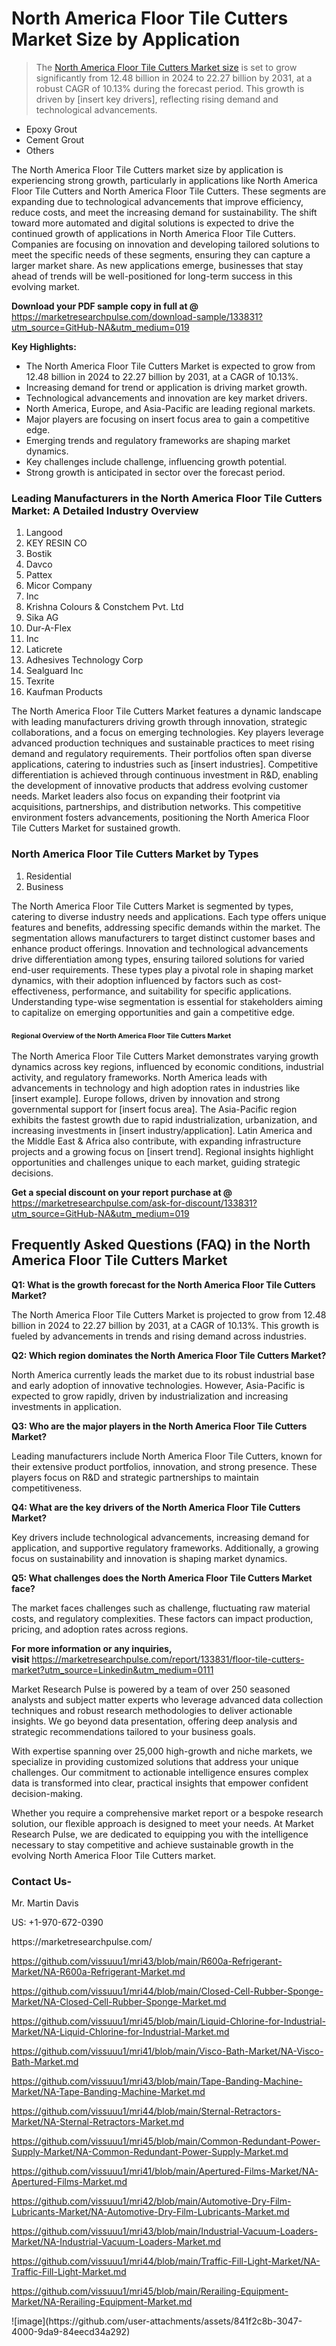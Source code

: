 <h1>North America Floor Tile Cutters Market&nbsp;Size by Application</h1><blockquote><p>The <a href="https://marketresearchpulse.com/download-sample/133831?utm_source=GitHub-NA&amp;utm_medium=019">North America Floor Tile Cutters Market size</a> is set to grow significantly from 12.48 billion in 2024 to 22.27 billion by 2031, at a robust CAGR of 10.13% during the forecast period. This growth is driven by [insert key drivers], reflecting rising demand and technological advancements.</p></blockquote><ul><li>Epoxy Grout<li> Cement Grout<li> Others</li></ul><p>The North America Floor Tile Cutters market size by application is experiencing strong growth, particularly in applications like North America Floor Tile Cutters and North America Floor Tile Cutters. These segments are expanding due to technological advancements that improve efficiency, reduce costs, and meet the increasing demand for sustainability. The shift toward more automated and digital solutions is expected to drive the continued growth of applications in North America Floor Tile Cutters. Companies are focusing on innovation and developing tailored solutions to meet the specific needs of these segments, ensuring they can capture a larger market share. As new applications emerge, businesses that stay ahead of trends will be well-positioned for long-term success in this evolving market.</p><p><strong>Download your PDF sample copy in full at @ </strong><a href="https://marketresearchpulse.com/download-sample/133831?utm_source=GitHub-NA&amp;utm_medium=019">https://marketresearchpulse.com/download-sample/133831?utm_source=GitHub-NA&amp;utm_medium=019</a></p><p><strong>Key Highlights: </strong></p><ul><li>The North America Floor Tile Cutters Market is expected to grow from 12.48 billion in 2024 to 22.27 billion by 2031, at a CAGR of 10.13%.</li><li>Increasing demand for trend or application is driving market growth.</li><li>Technological advancements and innovation are key market drivers.</li><li>North America, Europe, and Asia-Pacific are leading regional markets.</li><li>Major players are focusing on insert focus area to gain a competitive edge.</li><li>Emerging trends and regulatory frameworks are shaping market dynamics.</li><li>Key challenges include challenge, influencing growth potential.</li><li>Strong growth is anticipated in sector over the forecast period.</li></ul><h3>Leading Manufacturers in the North America Floor Tile Cutters Market: A Detailed Industry Overview</h3><ol><li>Langood</li><li>KEY RESIN CO</li><li>Bostik</li><li>Davco</li><li>Pattex</li><li>Micor Company</li><li>Inc</li><li>Krishna Colours & Constchem Pvt. Ltd</li><li>Sika AG</li><li>Dur-A-Flex</li><li>Inc</li><li>Laticrete</li><li>Adhesives Technology Corp</li><li>Sealguard Inc</li><li>Texrite</li><li>Kaufman Products</li></ol><div class="flex max-w-full flex-col flex-grow"><div class="min-h-8 text-message flex w-full flex-col items-end gap-2 whitespace-normal break-words [.text-message+&amp;]:mt-5" dir="auto" data-message-author-role="assistant" data-message-id="fd8432e4-4910-450d-b182-61b7bfb0a01f" data-message-model-slug="gpt-4o"><div class="flex w-full flex-col gap-1 empty:hidden first:pt-[3px]"><div class="markdown prose w-full break-words dark:prose-invert light"><p>The North America Floor Tile Cutters Market features a dynamic landscape with leading manufacturers driving growth through innovation, strategic collaborations, and a focus on emerging technologies. Key players leverage advanced production techniques and sustainable practices to meet rising demand and regulatory requirements. Their portfolios often span diverse applications, catering to industries such as [insert industries]. Competitive differentiation is achieved through continuous investment in R&amp;D, enabling the development of innovative products that address evolving customer needs. Market leaders also focus on expanding their footprint via acquisitions, partnerships, and distribution networks. This competitive environment fosters advancements, positioning the North America Floor Tile Cutters Market for sustained growth.</p></div></div></div></div><h3>North America Floor Tile Cutters Market by Types</h3><ol><li>Residential<li> Business</li></ol><div class="flex max-w-full flex-col flex-grow"><div class="min-h-8 text-message flex w-full flex-col items-end gap-2 whitespace-normal break-words [.text-message+&amp;]:mt-5" dir="auto" data-message-author-role="assistant" data-message-id="084470be-0bb7-4664-bddf-5156b4f41249" data-message-model-slug="gpt-4o-mini"><div class="flex w-full flex-col gap-1 empty:hidden first:pt-[3px]"><div class="markdown prose w-full break-words dark:prose-invert light"><p>The North America Floor Tile Cutters Market is segmented by types, catering to diverse industry needs and applications. Each type offers unique features and benefits, addressing specific demands within the market. The segmentation allows manufacturers to target distinct customer bases and enhance product offerings. Innovation and technological advancements drive differentiation among types, ensuring tailored solutions for varied end-user requirements. These types play a pivotal role in shaping market dynamics, with their adoption influenced by factors such as cost-effectiveness, performance, and suitability for specific applications. Understanding type-wise segmentation is essential for stakeholders aiming to capitalize on emerging opportunities and gain a competitive edge.</p></div></div></div></div><h3><span style="font-size: 11px;">Regional Overview of the North America Floor Tile Cutters Market</span></h3><div class="flex max-w-full flex-col flex-grow"><div class="min-h-8 text-message flex w-full flex-col items-end gap-2 whitespace-normal break-words [.text-message+&amp;]:mt-5" dir="auto" data-message-author-role="assistant" data-message-id="e9038762-ce64-4e30-91c9-9bd413514231" data-message-model-slug="gpt-4o-mini"><div class="flex w-full flex-col gap-1 empty:hidden first:pt-[3px]"><div class="markdown prose w-full break-words dark:prose-invert light"><p>The North America Floor Tile Cutters Market demonstrates varying growth dynamics across key regions, influenced by economic conditions, industrial activity, and regulatory frameworks. North America leads with advancements in technology and high adoption rates in industries like [insert example]. Europe follows, driven by innovation and strong governmental support for [insert focus area]. The Asia-Pacific region exhibits the fastest growth due to rapid industrialization, urbanization, and increasing investments in [insert industry/application]. Latin America and the Middle East &amp; Africa also contribute, with expanding infrastructure projects and a growing focus on [insert trend]. Regional insights highlight opportunities and challenges unique to each market, guiding strategic decisions.</p></div></div></div></div><p><strong>Get a special discount on your report purchase at @ </strong><a href="https://marketresearchpulse.com/ask-for-discount/133831?utm_source=GitHub-NA&amp;utm_medium=019">https://marketresearchpulse.com/ask-for-discount/133831?utm_source=GitHub-NA&amp;utm_medium=019</a></p><h2>Frequently Asked Questions (FAQ) in the North America Floor Tile Cutters Market</h2><p><strong>Q1: What is the growth forecast for the North America Floor Tile Cutters Market?</strong></p><p>The North America Floor Tile Cutters Market is projected to grow from 12.48 billion in 2024 to 22.27 billion by 2031, at a CAGR of 10.13%. This growth is fueled by advancements in trends and rising demand across industries.</p><p><strong>Q2: Which region dominates the North America Floor Tile Cutters Market?</strong></p><p>North America currently leads the market due to its robust industrial base and early adoption of innovative technologies. However, Asia-Pacific is expected to grow rapidly, driven by industrialization and increasing investments in application.</p><p><strong>Q3: Who are the major players in the North America Floor Tile Cutters Market?</strong></p><p>Leading manufacturers include North America Floor Tile Cutters, known for their extensive product portfolios, innovation, and strong presence. These players focus on R&amp;D and strategic partnerships to maintain competitiveness.</p><p><strong>Q4: What are the key drivers of the North America Floor Tile Cutters Market?</strong></p><p>Key drivers include technological advancements, increasing demand for application, and supportive regulatory frameworks. Additionally, a growing focus on sustainability and innovation is shaping market dynamics.</p><p><strong>Q5: What challenges does the North America Floor Tile Cutters Market face?</strong></p><p>The market faces challenges such as challenge, fluctuating raw material costs, and regulatory complexities. These factors can impact production, pricing, and adoption rates across regions.</p><p><strong>For more information or any inquiries, visit&nbsp;</strong><a href="https://marketresearchpulse.com/report/133831/floor-tile-cutters-market?utm_source=Linkedin&utm_medium=0111">https://marketresearchpulse.com/report/133831/floor-tile-cutters-market?utm_source=Linkedin&utm_medium=0111</a></p><p>Market Research Pulse is powered by a team of over 250 seasoned analysts and subject matter experts who leverage advanced data collection techniques and robust research methodologies to deliver actionable insights. We go beyond data presentation, offering deep analysis and strategic recommendations tailored to your business goals.</p><p>With expertise spanning over 25,000 high-growth and niche markets, we specialize in providing customized solutions that address your unique challenges. Our commitment to actionable intelligence ensures complex data is transformed into clear, practical insights that empower confident decision-making.</p><p>Whether you require a comprehensive market report or a bespoke research solution, our flexible approach is designed to meet your needs. At Market Research Pulse, we are dedicated to equipping you with the intelligence necessary to stay competitive and achieve sustainable growth in the evolving North America Floor Tile Cutters market.</p><h3><strong>Contact Us-</strong></h3><p>Mr. Martin Davis</p><p>US: +1-970-672-0390</p><p>https://marketresearchpulse.com/</p><p><a href="https://github.com/vissuuu1/mri43/blob/main/R600a-Refrigerant-Market/NA-R600a-Refrigerant-Market.md">https://github.com/vissuuu1/mri43/blob/main/R600a-Refrigerant-Market/NA-R600a-Refrigerant-Market.md</a></p><p><a href="https://github.com/vissuuu1/mri44/blob/main/Closed-Cell-Rubber-Sponge-Market/NA-Closed-Cell-Rubber-Sponge-Market.md">https://github.com/vissuuu1/mri44/blob/main/Closed-Cell-Rubber-Sponge-Market/NA-Closed-Cell-Rubber-Sponge-Market.md</a></p><p><a href="https://github.com/vissuuu1/mri45/blob/main/Liquid-Chlorine-for-Industrial-Market/NA-Liquid-Chlorine-for-Industrial-Market.md">https://github.com/vissuuu1/mri45/blob/main/Liquid-Chlorine-for-Industrial-Market/NA-Liquid-Chlorine-for-Industrial-Market.md</a></p><p><a href="https://github.com/vissuuu1/mri41/blob/main/Visco-Bath-Market/NA-Visco-Bath-Market.md">https://github.com/vissuuu1/mri41/blob/main/Visco-Bath-Market/NA-Visco-Bath-Market.md</a></p><p><a href="https://github.com/vissuuu1/mri43/blob/main/Tape-Banding-Machine-Market/NA-Tape-Banding-Machine-Market.md">https://github.com/vissuuu1/mri43/blob/main/Tape-Banding-Machine-Market/NA-Tape-Banding-Machine-Market.md</a></p><p><a href="https://github.com/vissuuu1/mri44/blob/main/Sternal-Retractors-Market/NA-Sternal-Retractors-Market.md">https://github.com/vissuuu1/mri44/blob/main/Sternal-Retractors-Market/NA-Sternal-Retractors-Market.md</a></p><p><a href="https://github.com/vissuuu1/mri45/blob/main/Common-Redundant-Power-Supply-Market/NA-Common-Redundant-Power-Supply-Market.md">https://github.com/vissuuu1/mri45/blob/main/Common-Redundant-Power-Supply-Market/NA-Common-Redundant-Power-Supply-Market.md</a></p><p><a href="https://github.com/vissuuu1/mri41/blob/main/Apertured-Films-Market/NA-Apertured-Films-Market.md">https://github.com/vissuuu1/mri41/blob/main/Apertured-Films-Market/NA-Apertured-Films-Market.md</a></p><p><a href="https://github.com/vissuuu1/mri42/blob/main/Automotive-Dry-Film-Lubricants-Market/NA-Automotive-Dry-Film-Lubricants-Market.md">https://github.com/vissuuu1/mri42/blob/main/Automotive-Dry-Film-Lubricants-Market/NA-Automotive-Dry-Film-Lubricants-Market.md</a></p><p><a href="https://github.com/vissuuu1/mri43/blob/main/Industrial-Vacuum-Loaders-Market/NA-Industrial-Vacuum-Loaders-Market.md">https://github.com/vissuuu1/mri43/blob/main/Industrial-Vacuum-Loaders-Market/NA-Industrial-Vacuum-Loaders-Market.md</a></p><p><a href="https://github.com/vissuuu1/mri44/blob/main/Traffic-Fill-Light-Market/NA-Traffic-Fill-Light-Market.md">https://github.com/vissuuu1/mri44/blob/main/Traffic-Fill-Light-Market/NA-Traffic-Fill-Light-Market.md</a></p><p><a href="https://github.com/vissuuu1/mri45/blob/main/Rerailing-Equipment-Market/NA-Rerailing-Equipment-Market.md">https://github.com/vissuuu1/mri45/blob/main/Rerailing-Equipment-Market/NA-Rerailing-Equipment-Market.md</a></p>
![image](https://github.com/user-attachments/assets/841f2c8b-3047-4000-9da9-84eecd34a292)
